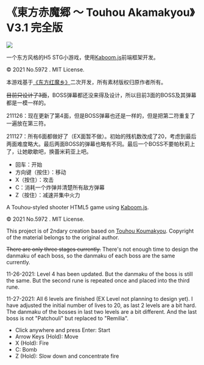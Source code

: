 # 《東方赤魔郷 ～ Touhou Akamakyou》 V3.1 完全版

![](https://i2.hdslb.com/bfs/archive/212a9d753142e20d8bd6bc4b2ad5fa5852ea9095.jpg)

一个东方风格的H5 STG小游戏，使用[Kaboom.js](https://kaboomjs.com/)前端框架开发。

© 2021 No.5972 . MIT License.

本游戏基于[《东方红魔乡》](https://thwiki.cc/%E4%B8%9C%E6%96%B9%E7%BA%A2%E9%AD%94%E4%B9%A1)二次开发，所有素材版权归原作者所有。

~~目前只设计了3面~~，BOSS弹幕都还没来得及设计，所以目前3面的BOSS及其弹幕都是一模一样的。

211126：现在更新了第4面，但是BOSS弹幕也还是一样的，但是把第二符重复了一遍放在第三符。

211127：所有6面都做好了（EX面暂不做）。初始的残机数改成了20，考虑到最后两面难度略大。最后两面BOSS的弹幕也略有不同。最后一个BOSS不要帕秋莉上了，让她歇歇吧，换蕾米莉亚上吧。

* 回车：开始
* 方向键（按住）：移动
* X（按住）：攻击
* C：消耗一个炸弹并清楚所有敌方弹幕
* Z（按住）：减速并集中火力


A Touhou-styled shooter HTML5 game using [Kaboom.js](https://kaboomjs.com/). 

© 2021 No.5972 . MIT License.

This project is of 2ndary creation based on [Touhou Koumakyou](https://en.touhouwiki.net/wiki/Embodiment_of_Scarlet_Devil). Copyright of the material belongs to the original author.

~~There are only three stages currently.~~ There's not enough time to design the danmaku of each boss, so the danmaku of each boss are the same currently.

11-26-2021: Level 4 has been updated. But the danmaku of the boss is still the same. But the second rune is repeated once and placed into the third rune.

11-27-2021: All 6 levels are finished (EX Level not planning to design yet). I have adjusted the initial number of lives to 20, as last 2 levels are a bit hard. The danmaku of the bosses in last two levels are a bit different. And the last boss is not "Patchouli" but replaced to "Remilia".

* Click anywhere and press Enter: Start
* Arrow Keys (Hold): Move
* X (Hold): Fire
* C: Bomb
* Z (Hold): Slow down and concentrate fire
